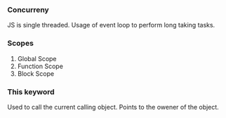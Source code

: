 ### Concurreny

JS is single threaded.
Usage of event loop to perform long taking tasks.

### Scopes

1. Global Scope
2. Function Scope
3. Block Scope

### This keyword

Used to call the current calling object. Points to the owener of the object.
